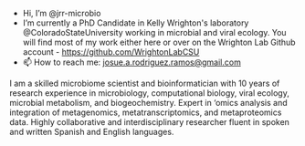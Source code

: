 - Hi, I’m @jrr-microbio
- I’m currently a PhD Candidate in Kelly Wrighton's laboratory @ColoradoStateUniversity working in microbial and viral ecology. You will find most of my work either here or over on the Wrighton Lab Github account - https://github.com/WrightonLabCSU
- 📫 How to reach me: josue.a.rodriguez.ramos@gmail.com

I am a skilled microbiome scientist and bioinformatician with 10 years of research experience in microbiology, computational biology, viral ecology, microbial metabolism, and biogeochemistry. Expert in ‘omics analysis and integration of metagenomics, metatranscriptomics, and metaproteomics data. Highly collaborative and interdisciplinary researcher fluent in spoken and written Spanish and English languages.

<!---
jrr-microbio/jrr-microbio is a ✨ special ✨ repository because its `README.md` (this file) appears on your GitHub profile.
You can click the Preview link to take a look at your changes.
--->
